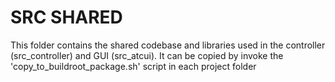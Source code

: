 # SRC SHARED

This folder contains the shared codebase and libraries used in the controller (src_controller) and GUI (src_atcui).
It can be copied by invoke the 'copy_to_buildroot_package.sh' script in each project folder

